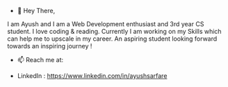 - 👋 Hey There,

I am Ayush and I am a Web Development enthusiast and 3rd year CS student. I love coding & reading. Currently I am working on my Skills which can help me to upscale in my career.
An aspiring student looking forward towards an inspiring journey !

- 📫 Reach me at:
 
- LinkedIn : https://www.linkedin.com/in/ayushsarfare
